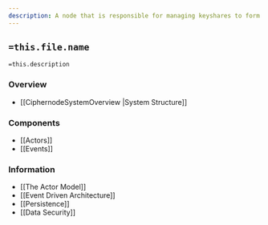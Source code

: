 ```yaml
---
description: A node that is responsible for managing keyshares to form a decryption committee for enclave encrypted data
---
```

## `=this.file.name`

`=this.description`

### Overview

- [[CiphernodeSystemOverview |System Structure]]

### Components

- [[Actors]]
- [[Events]]

### Information

- [[The Actor Model]]
- [[Event Driven Architecture]]
- [[Persistence]]
- [[Data Security]]
